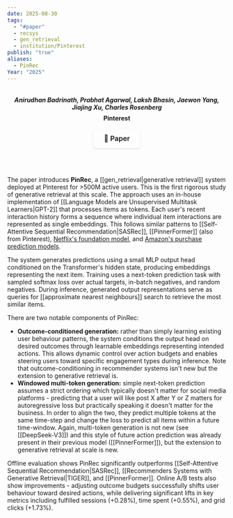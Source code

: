 ```yaml
---
date: 2025-08-30
tags:
  - "#paper"
  - recsys
  - gen_retrieval
  - institution/Pinterest
publish: "true"
aliases:
  - PinRec
Year: "2025"
---
```


<div style="text-align: center; margin: 2rem 0; padding-bottom: 1rem; border-bottom: 2px solid var(--lightgray);">
  <b>
  <p style="margin: 0.5rem 0; color: var(--darkgray); font-style: italic;">
    Anirudhan Badrinath, Prabhat Agarwal, Laksh Bhasin, Jaewon Yang, Jiajing Xu, Charles Rosenberg
  </p>
  <p style="margin: 0.5rem 0;">
    Pinterest
  </p>
  </b>
  <div style="display: flex; justify-content: center; margin: 1rem 0; gap: 0.5rem;">
    <a href="https://arxiv.org/abs/2504.10507" target="_blank" style="display: inline-flex; align-items: center; padding: 0.75rem 1.5rem; border-radius: 5px; text-decoration: none; font-weight: 600; font-size: 1rem; transition: all 0.2s ease; border: 1px solid var(--secondary); background-color: var(--secondary); color: var(--light); box-shadow: 0 2px 4px rgba(0,0,0,0.1);">
      📄 Paper
    </a>
  </div>
</div>

The paper introduces **PinRec**, a [[gen_retrieval|generative retrieval]] system deployed at Pinterest for >500M active users. This is the first rigorous study of generative retrieval at this scale. The approach uses an in-house implementation of [[Language Models are Unsupervised Multitask Learners|GPT-2]] that processes items as tokens. Each user's recent interaction history forms a sequence where individual item interactions are represented as single embeddings. This follows similar patterns to [[Self-Attentive Sequential Recommendation|SASRec]], [[PinnerFormer]] (also from Pinterest), [Netflix's foundation model](https://netflixtechblog.com/foundation-model-for-personalized-recommendation-1a0bd8e02d39), and [Amazon's purchase prediction models](https://m.media-amazon.com/images/G/01/AdProductsWebsite/images/Inside_the_predictive_AI_model_powering_Amazon_DSP_Performance_and_Brand.pdf). 

The system generates predictions using a small MLP output head conditioned on the Transformer's hidden state, producing embeddings representing the next item. Training uses a next-token prediction task with sampled softmax loss over actual targets, in-batch negatives, and random negatives. During inference, generated output representations serve as queries for [[approximate nearest neighbours]] search to retrieve the most similar items.

There are two notable components of PinRec:
- **Outcome-conditioned generation:** rather than simply learning existing user behaviour patterns, the system conditions the output head on desired outcomes through learnable embeddings representing intended actions. This allows dynamic control over action budgets and enables steering users toward specific engagement types during inference. Note that outcome-conditioning in recommender systems isn't new but the extension to generative retrieval is.
- **Windowed multi-token generation:** simple next-token prediction assumes a strict ordering which typically doesn't matter for social media platforms - predicting that a user will like post X after Y or Z matters for autoregressive loss but practically speaking it doesn't matter for the business. In order to align the two, they predict multiple tokens at the same time-step and change the loss to predict all items within a future time-window. Again, multi-token generation is not new (see [[DeepSeek-V3]]) and this style of future action prediction was already present in their previous model ([[PinnerFormer]]), but the extension to generative retrieval at scale is new. 

Offline evaluation shows PinRec significantly outperforms [[Self-Attentive Sequential Recommendation|SASRec]], [[Recommenders Systems with Generative Retrieval|TIGER]], and [[PinnerFormer]]. Online A/B tests also show improvements - adjusting outcome budgets successfully shifts user behaviour toward desired actions, while delivering significant lifts in key metrics including fulfilled sessions (+0.28%), time spent (+0.55%), and grid clicks (+1.73%).






